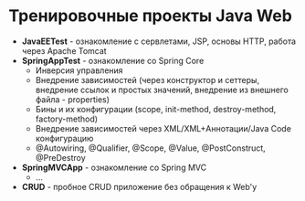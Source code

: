 # Тренировочные проекты Java Web
* __JavaEETest__ - ознакомление с сервлетами, JSP, основы HTTP, работа через Apache Tomcat
* __SpringAppTest__ - ознакомление со Spring Core
  - Инверсия управления
  - Внедрение зависимостей (через конструктор и сеттеры, внедрение ссылок и простых значений, внедрение из внешнего файла - properties)
  - Бины и их конфигурации (scope, init-method, destroy-method, factory-method)
  - Внедрение зависимостей через XML/XML+Аннотации/Java Code конфигурацию
  - @Autowiring, @Qualifier, @Scope, @Value, @PostConstruct, @PreDestroy
* __SpringMVCApp__ - ознакомление со Spring MVC
  - ...
* __CRUD__ - пробное CRUD приложение без обращения к Web'у
